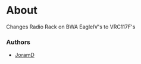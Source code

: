 # About

Changes Radio Rack on BWA EagleIV's to VRC117F's

### Authors

- [JoramD](http://github.com/JoramD0)
